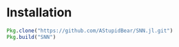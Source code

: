 # Installation

```julia
Pkg.clone("https://github.com/AStupidBear/SNN.jl.git")
Pkg.build("SNN")
```
